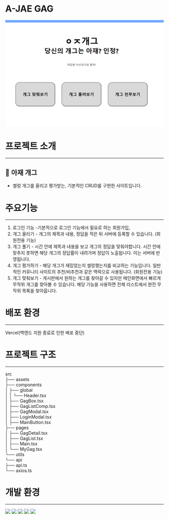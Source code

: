 # A-JAE GAG

![aj.png](src/assets/aj.png)

# **프로젝트 소개**

---

<aside>

## 📄 **아재 개그**

- 썰렁 개그를 올리고 평가받는, 기본적인 CRUD를 구현한 사이트입니다.
</aside>

# 주요기능

---

1. 로그인 기능 -기본적으로 로그인 기능에서 필요로 하는 회원가입, 
2. 개그 올리기 - 개그의 제목과 내용, 정답을 적은 뒤 서버에 등록할 수 있습니다. (회원전용 기능)
3. 개그 풀기 - 시간 안에 제목과 내용을 보고 개그의 정답을 맞춰야합니다. 시간 안에 맞추지 못하면 해당 개그의 정답률이 내려가며 정답이 노출됩니다. 이는 서버에 반영됩니다.
4. 개그 평가하기 - 해당 개그가 재밌었는지 썰렁했는지를 비교하는 기능입니다. 일반적인 커뮤니티 사이트의 추천/비추천과 같은 맥락으로 사용됩니다. (회원전용 기능)
5. 개그 맞춰보기 - 게시판에서 원하는 개그를 찾아갈 수 있지만 메인화면에서 빠르게 무작위 개그를 찾아볼 수 있습니다. 해당 기능을 사용하면 전체 리스트에서 완전 무작위 목록을 찾아옵니다.

# 배포 환경

---

Vercel(백엔드 지원 종료로 인한 배포 중단)

# 프로젝트 구조

---

<aside>

src  
├── assets  
├── components  
│ ├── global  
│ │ └── Header.tsx  
│ ├── GagBox.tsx  
│ ├── GagListComp.tsx  
│ ├── GagModal.tsx  
│ ├── LoginModal.tsx  
│ ├── MainButton.tsx  
├── pages  
│ ├── GagDetail.tsx  
│ ├── GagList.tsx  
│ ├── Main.tsx  
│ └── MyGag.tsx  
└── utils  
  └── api  
    ├── api.ts   
    └── axios.ts  

</aside>

# 개발 환경

---

<img src="https://img.shields.io/badge/react-61DAFB">
<img src="https://img.shields.io/badge/typescript-3178C6">
<img src="https://img.shields.io/badge/StyledComponent-DB7093">
<img src="https://img.shields.io/badge/ReactQuery-0055FF">
<img src="https://img.shields.io/badge/ReactRecoil-3578E5">

